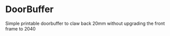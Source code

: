 # DoorBuffer
Simple printable doorbuffer to claw back 20mm without upgrading the front frame to 2040
